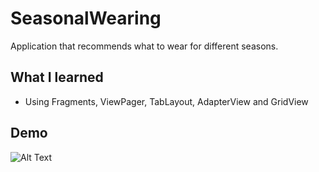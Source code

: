 # SeasonalWearing

Application that recommends what to wear for different seasons.


## What I learned
- Using Fragments, ViewPager, TabLayout, AdapterView and GridView

## Demo

![Alt Text](demo/demo.gif)
